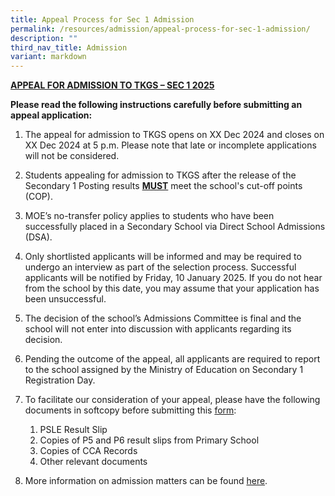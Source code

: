 ```yaml
---
title: Appeal Process for Sec 1 Admission
permalink: /resources/admission/appeal-process-for-sec-1-admission/
description: ""
third_nav_title: Admission
variant: markdown
---
```

<p><strong><u>APPEAL FOR ADMISSION TO TKGS – SEC 1 2025</u></strong>
</p>
<p><strong>Please read the following instructions carefully before submitting an
appeal application:</strong></p>
<ol data-tight="true" class="tight">
<li>
<p>The appeal for admission to TKGS opens on XX Dec 2024 and closes on XX
Dec 2024 at 5 p.m. Please note that late or incomplete applications will
not be considered.</p>
</li>
</ol>
<ol start="2" data-tight="true" class="tight">
<li>
<p>Students appealing for admission to TKGS after the release of the Secondary
1 Posting results <strong><u>MUST</u></strong> meet the school's cut-off
points (COP).</p>
</li>
</ol>
<ol start="3" data-tight="true" class="tight">
<li>
<p>MOE’s no-transfer policy applies to students who have been successfully
placed in a Secondary School via Direct School Admissions (DSA).</p>
</li>
</ol>
<ol start="4" data-tight="true" class="tight">
<li>
<p>Only shortlisted applicants will be informed and may be required to undergo
an interview as part of the selection process. Successful applicants will
be notified by Friday, 10 January 2025. If you do not hear from the school
by this date, you may assume that your application has been unsuccessful.</p>
</li>
</ol>
<ol start="5" data-tight="true" class="tight">
<li>
<p>The decision of the school’s Admissions Committee is final and the school
will not enter into discussion with applicants regarding its decision.</p>
</li>
</ol>
<ol start="6" data-tight="true" class="tight">
<li>
<p>Pending the outcome of the appeal, all applicants are required to report
to the school assigned by the Ministry of Education on Secondary 1 Registration
Day.</p>
</li>
</ol>
<ol start="7" data-tight="true" class="tight">
    <li>
        <p>To facilitate our consideration of your appeal, please have the following
        documents in softcopy before submitting this <a href="https://form.gov.sg/66d68e60485ca1de71526691" rel="noopener noreferrer nofollow" target="_blank">form</a>:</p>
        <ol start="a">
            <li>PSLE Result Slip</li>
            <li>Copies of P5 and P6 result slips from Primary School</li>
            <li>Copies of CCA Records</li>
            <li>Other relevant documents</li>
        </ol>
    </li>
</ol>
<ol start="8" data-tight="true" class="tight">
<li>
<p>More information on admission matters can be found&nbsp;<a href="https://www.moe.gov.sg/faq?categoryid=C547D6C3F9584A80B5634874DBD4423B" rel="noopener noreferrer nofollow" target="_blank">here</a>.</p>
</li>
</ol>
<p></p>